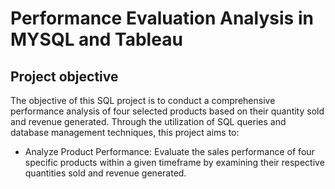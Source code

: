 # Performance Evaluation Analysis in MYSQL and Tableau

## Project objective
The objective of this SQL project is to conduct a comprehensive performance analysis of four selected products based on their quantity sold and revenue generated. Through the utilization of SQL queries and database management techniques, this project aims to:
- Analyze Product Performance: Evaluate the sales performance of four specific products within a given timeframe by examining their respective quantities sold and revenue generated.
